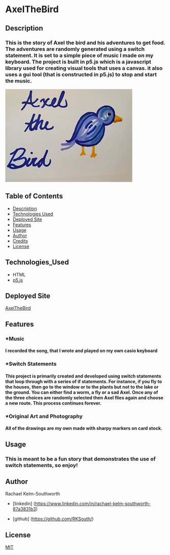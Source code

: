 # AxelTheBird

## Description

### This is the story of Axel the bird and his adventures to get food. The adventures are randomly generated using a switch statement. It is set to a simple piece of music I made on my keyboard.  The project is built in p5.js which is a javascript library used for creating visual tools that uses a canvas. it also uses a gui tool (that is constructed in p5.js) to stop and start the music. 



![Axel](Images/AxelTheBird.png)

## Table of Contents
* [Description](#Description)
* [Technologies Used](#Technologies_Used)
* [Deployed Site](#Deployed)
* [Features](#Features)
* [Usage](#Usage)
* [Author](#Author)
* [Credits](#Credits)
* [License](#License)

## Technologies_Used
* HTML
* [p5.js](https://p5js.org/)


## Deployed Site
[AxelTheBird](https://rksouth.github.io/AxelTheBird/)

## Features 

### *Music

#### I recorded the song, that I wrote and played on my own casio keyboard

### *Switch Statements

#### This project is primarily created and developed using switch statements that loop through with a series of  if statements.  For instance, if you fly to the houses, then go to the window or to the plants but not to the lake or the ground. You can either find a worm, a fly or a sad Axel. Once any of the three choices are randomly selected then Axel flies again and choose a new route. This process continues forever. 

### *Original Art and Photography
#### All of the drawings are my own made with sharpy markers on card stock. 

  
## Usage
### This is meant to be a fun story that demonstrates the use of switch statements, so enjoy! 

## Author 
Rachael Kelm-Southworth

* [linkedin] (https://www.linkedin.com/in/rachael-kelm-southworth-87a3831b3) 

* [github] (https://github.com/RKSouth/)

 <!-- ## Credits

I would like to thank Kerwin, Manuel, Roger, Jerome and all my classmates for helping me understand this subject matter and anyone that contributed to make the base code. -->

## License
[MIT](https://choosealicense.com/licenses/mit/)




